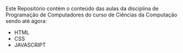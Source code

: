 Este Repositório contém o conteúdo das aulas da disciplina de Programação de Computadores do curso de Ciências da Computação
sendo até agora:
- HTML
- CSS
- JAVASCRIPT
